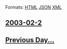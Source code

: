 
Formats: [HTML](2003/02/2/index.html)  [JSON](2003/02/2/index.json)  [XML](2003/02/2/index.xml)  

## [2003-02-2](/news/2003/02/2/index.md)

## [Previous Day...](/news/2003/02/1/index.md)

